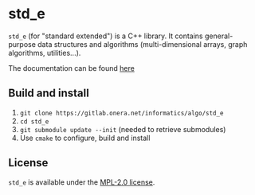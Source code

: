 std_e
=====

`std_e` (for "standard extended") is a C++ library. It contains general-purpose data structures and algorithms (multi-dimensional arrays, graph algorithms, utilities...).

The documentation can be found [here](iris.onera.net/std_e/index.html)

## Build and install ##
1. `git clone https://gitlab.onera.net/informatics/algo/std_e`
2. `cd std_e`
3. `git submodule update --init` (needed to retrieve submodules)
4. Use `cmake` to configure, build and install

## License ##
`std_e` is available under the [MPL-2.0 license](https://mozilla.org/MPL/2.0/).
